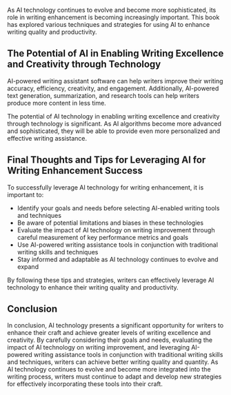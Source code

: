 
As AI technology continues to evolve and become more sophisticated, its role in writing enhancement is becoming increasingly important. This book has explored various techniques and strategies for using AI to enhance writing quality and productivity.

The Potential of AI in Enabling Writing Excellence and Creativity through Technology
------------------------------------------------------------------------------------

AI-powered writing assistant software can help writers improve their writing accuracy, efficiency, creativity, and engagement. Additionally, AI-powered text generation, summarization, and research tools can help writers produce more content in less time.

The potential of AI technology in enabling writing excellence and creativity through technology is significant. As AI algorithms become more advanced and sophisticated, they will be able to provide even more personalized and effective writing assistance.

Final Thoughts and Tips for Leveraging AI for Writing Enhancement Success
-------------------------------------------------------------------------

To successfully leverage AI technology for writing enhancement, it is important to:

* Identify your goals and needs before selecting AI-enabled writing tools and techniques
* Be aware of potential limitations and biases in these technologies
* Evaluate the impact of AI technology on writing improvement through careful measurement of key performance metrics and goals
* Use AI-powered writing assistance tools in conjunction with traditional writing skills and techniques
* Stay informed and adaptable as AI technology continues to evolve and expand

By following these tips and strategies, writers can effectively leverage AI technology to enhance their writing quality and productivity.

Conclusion
----------

In conclusion, AI technology presents a significant opportunity for writers to enhance their craft and achieve greater levels of writing excellence and creativity. By carefully considering their goals and needs, evaluating the impact of AI technology on writing improvement, and leveraging AI-powered writing assistance tools in conjunction with traditional writing skills and techniques, writers can achieve better writing quality and quantity. As AI technology continues to evolve and become more integrated into the writing process, writers must continue to adapt and develop new strategies for effectively incorporating these tools into their craft.